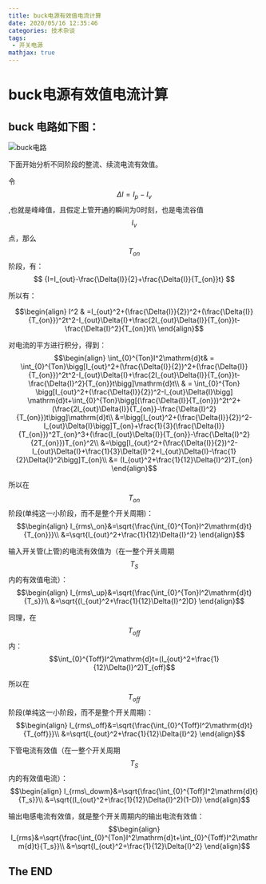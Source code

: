 ```yaml
---
title: buck电源有效值电流计算
date: 2020/05/16 12:35:46
categories: 技术杂谈
tags:
 - 开关电源
mathjax: true
---
```

# buck电源有效值电流计算

## buck 电路如下图：

![buck电路](./images/buck电源有效值电流计算/figure1_buck_current.png)

下面开始分析不同阶段的整流、续流电流有效值。
<!-- more -->

令$$\Delta I = I_p-I_v$$,也就是峰峰值，且假定上管开通的瞬间为0时刻，也是电流谷值$$I_v$$点，那么$$T_{on}$$阶段，有：
$$
{I=I_{out}-\frac{\Delta{I}}{2}+\frac{\Delta{I}}{T_{on}}t}
$$

所以有：

$$\begin{align}
I^2 & =I_{out}^2+(\frac{\Delta{I}}{2})^2+(\frac{\Delta{I}}{T_{on}})^2t^2-I_{out}\Delta{I}+\frac{2I_{out}\Delta{I}}{T_{on}}t-\frac{\Delta{I}^2}{T_{on}}t\\
\end{align}$$

对电流的平方进行积分，得到：
$$\begin{align}
\int_{0}^{Ton}I^2\mathrm{d}t& = \int_{0}^{Ton}\bigg[I_{out}^2+(\frac{\Delta{I}}{2})^2+(\frac{\Delta{I}}{T_{on}})^2t^2-I_{out}\Delta{I}+\frac{2I_{out}\Delta{I}}{T_{on}}t-\frac{\Delta{I}^2}{T_{on}}t\bigg]\mathrm{d}t\\
& = \int_{0}^{Ton} \bigg[I_{out}^2+(\frac{\Delta{I}}{2})^2-I_{out}\Delta{I}\bigg] \mathrm{d}t+\int_{0}^{Ton}\bigg[(\frac{\Delta{I}}{T_{on}})^2t^2+(\frac{2I_{out}\Delta{I}}{T_{on}}-\frac{\Delta{I}^2}{T_{on}})t\bigg]\mathrm{d}t\\
&=\bigg[I_{out}^2+(\frac{\Delta{I}}{2})^2-I_{out}\Delta{I}\bigg]T_{on}+\frac{1}{3}(\frac{\Delta{I}}{T_{on}})^2T_{on}^3+(\frac{I_{out}\Delta{I}}{T_{on}}-\frac{\Delta{I}^2}{2T_{on}})T_{on}^2\\
&=\bigg[I_{out}^2+(\frac{\Delta{I}}{2})^2-I_{out}\Delta{I}+\frac{1}{3}\Delta{I}^2+I_{out}\Delta{I}-\frac{1}{2}\Delta{I}^2\bigg]T_{on}\\
&= (I_{out}^2+\frac{1}{12}\Delta{I}^2)T_{on}
\end{align}$$

所以在$$T_{on}$$阶段(单纯这一小阶段，而不是整个开关周期)：
$$\begin{align}
I_{rms\_on}&=\sqrt{\frac{\int_{0}^{Ton}I^2\mathrm{d}t}{T_{on}}}\\
&=\sqrt{I_{out}^2+\frac{1}{12}\Delta{I}^2}
\end{align}$$

输入开关管(上管)的电流有效值为（在一整个开关周期$$T_S$$内的有效值电流）：
$$\begin{align}
I_{rms\_up}&=\sqrt{\frac{\int_{0}^{Ton}I^2\mathrm{d}t}{T_s}}\\
&=\sqrt{(I_{out}^2+\frac{1}{12}\Delta{I}^2)D}
\end{align}$$

同理，在$$T_{off}$$内：
$$\int_{0}^{Toff}I^2\mathrm{d}t=(I_{out}^2+\frac{1}{12}\Delta{I}^2)T_{off}$$

所以在$$T_{off}$$阶段(单纯这一小阶段，而不是整个开关周期)：
$$\begin{align}
I_{rms\_off}&=\sqrt{\frac{\int_{0}^{Toff}I^2\mathrm{d}t}{T_{off}}}\\
&=\sqrt{I_{out}^2+\frac{1}{12}\Delta{I}^2}
\end{align}$$

下管电流有效值（在一整个开关周期$$T_{S}$$内的有效值电流）：
$$\begin{align}
I_{rms\_dowm}&=\sqrt{\frac{\int_{0}^{Toff}I^2\mathrm{d}t}{T_s}}\\
&=\sqrt{(I_{out}^2+\frac{1}{12}\Delta{I}^2)(1-D)}
\end{align}$$

输出电感电流有效值，就是整个开关周期内的输出电流有效值：
$$\begin{align}
I_{rms}&=\sqrt{\frac{\int_{0}^{Ton}I^2\mathrm{d}t+\int_{0}^{Toff}I^2\mathrm{d}t}{T_s}}\\
&=\sqrt{I_{out}^2+\frac{1}{12}\Delta{I}^2}
\end{align}$$

## The END
